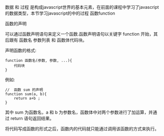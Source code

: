 数据 和 过程 是构成javascript世界的基本元素，在前面的课程中学习了javascript的数据类型，本节学习javascript的中的过程 函数function

函数的声明

可以通过函数声明语句来定义一个函数.函数声明语句以关键字 function 开始，其后跟有 函数名 参数列表 和 函数体代码块。

声明函数的格式:

    function 函数名(参数, 参数, ...){
        代码块
    }

例如:

    //  函数 sum 的声明
    function sum(a, b){
        return a+b ;
    }

其中 sum 为函数名，a 和 b 为参数名，函数体中对两个参数进行了加运算，并通过 return 语句返回结果。

将代码写成函数的形式之后，函数内的代码就只能通过调用该函数的方式来执行。

